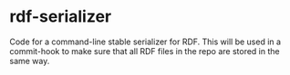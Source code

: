 rdf-serializer
==============


Code for a command-line stable serializer for RDF.  This will be used in a commit-hook to make sure that all RDF files in the repo are stored in the same way. 
